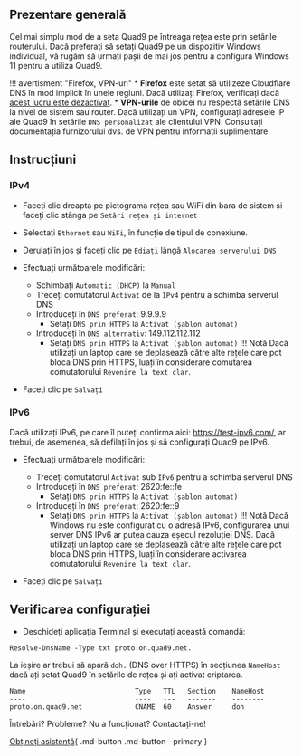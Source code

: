 ## Prezentare generală

Cel mai simplu mod de a seta Quad9 pe întreaga rețea este prin setările routerului. Dacă preferați să setați Quad9 pe un dispozitiv Windows individual, vă rugăm să urmați pașii de mai jos pentru a configura Windows 11 pentru a utiliza Quad9.

!!! avertisment "Firefox, VPN-uri"
    * **Firefox** este setat să utilizeze Cloudflare DNS în mod implicit în unele regiuni. Dacă utilizați Firefox, verificați dacă [acest lucru este dezactivat](https://support.mozilla.org/en-US/kb/dns-over-https#w_configure-doh-protection-settings).
    * **VPN-urile** de obicei nu respectă setările DNS la nivel de sistem sau router. Dacă utilizați un VPN, configurați adresele IP ale Quad9 în setările `DNS personalizat` ale clientului VPN. Consultați documentația furnizorului dvs. de VPN pentru informații suplimentare.
    

## Instrucțiuni

### IPv4

* Faceți clic dreapta pe pictograma rețea sau WiFi din bara de sistem și faceți clic stânga pe `Setări rețea și internet`

* Selectați `Ethernet` sau `WiFi`, în funcție de tipul de conexiune.

* Derulați în jos și faceți clic pe `Ediați` lângă `Alocarea serverului DNS`

* Efectuați următoarele modificări:
    * Schimbați `Automatic (DHCP)` la `Manual`
    * Treceți comutatorul `Activat` de la `IPv4` pentru a schimba serverul DNS
    * Introduceți în `DNS preferat`: 9.9.9.9
        * Setați `DNS prin HTTPS` la `Activat (șablon automat)`
    * Introduceți în `DNS alternativ`: 149.112.112.112
        * Setați `DNS prin HTTPS` la `Activat (șablon automat)`
!!! Notă
    Dacă utilizați un laptop care se deplasează către alte rețele care pot bloca DNS prin HTTPS, luați în considerare comutarea comutatorului `Revenire la text clar`.

* Faceți clic pe `Salvați`

### IPv6
Dacă utilizați IPv6, pe care îl puteți confirma aici: https://test-ipv6.com/, ar trebui, de asemenea, să defilați în jos și să configurați Quad9 pe IPv6.

* Efectuați următoarele modificări:
    * Treceți comutatorul `Activat` sub `IPv6` pentru a schimba serverul DNS
    * Introduceți în `DNS preferat`: 2620:fe::fe
        * Setați `DNS prin HTTPS` la `Activat (șablon automat)`
    * Introduceți în `DNS preferat`: 2620:fe::9
        * Setați `DNS prin HTTPS` la `Activat (șablon automat)`
!!! Notă
    Dacă Windows nu este configurat cu o adresă IPv6, configurarea unui server DNS IPv6 ar putea cauza eșecul rezoluției DNS.
    Dacă utilizați un laptop care se deplasează către alte rețele care pot bloca DNS prin HTTPS, luați în considerare activarea comutatorului `Revenire la text clar`.

* Faceți clic pe `Salvați` 

## Verificarea configurației

* Deschideți aplicația Terminal și executați această comandă:

```
Resolve-DnsName -Type txt proto.on.quad9.net.
```

La ieșire ar trebui să apară `doh.` (DNS over HTTPS) în secțiunea `NameHost` dacă ați setat Quad9 în setările de rețea și ați activat criptarea.

```
Name                           Type   TTL   Section    NameHost
----                           ----   ---   -------    --------
proto.on.quad9.net             CNAME  60    Answer     doh
```

Întrebări? Probleme? Nu a funcționat? Contactați-ne!

[Obțineți asistență](https://quad9.net/support/contact){ .md-button .md-button--primary }
